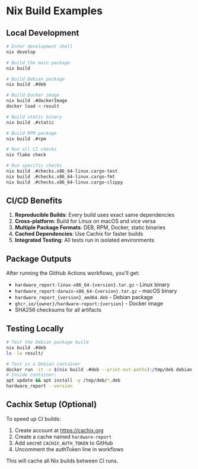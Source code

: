# Nix Build Examples

## Local Development

```bash
# Enter development shell
nix develop

# Build the main package
nix build

# Build Debian package
nix build .#deb

# Build Docker image
nix build .#dockerImage
docker load < result

# Build static binary
nix build .#static

# Build RPM package
nix build .#rpm

# Run all CI checks
nix flake check

# Run specific checks
nix build .#checks.x86_64-linux.cargo-test
nix build .#checks.x86_64-linux.cargo-fmt
nix build .#checks.x86_64-linux.cargo-clippy
```

## CI/CD Benefits

1. **Reproducible Builds**: Every build uses exact same dependencies
2. **Cross-platform**: Build for Linux on macOS and vice versa
3. **Multiple Package Formats**: DEB, RPM, Docker, static binaries
4. **Cached Dependencies**: Use Cachix for faster builds
5. **Integrated Testing**: All tests run in isolated environments

## Package Outputs

After running the GitHub Actions workflows, you'll get:

- `hardware_report-linux-x86_64-{version}.tar.gz` - Linux binary
- `hardware_report-darwin-x86_64-{version}.tar.gz` - macOS binary  
- `hardware_report_{version}_amd64.deb` - Debian package
- `ghcr.io/{owner}/hardware-report:{version}` - Docker image
- SHA256 checksums for all artifacts

## Testing Locally

```bash
# Test the Debian package build
nix build .#deb
ls -la result/

# Test in a Debian container
docker run -it -v $(nix build .#deb --print-out-paths):/tmp/deb debian:latest bash
# Inside container:
apt update && apt install -y /tmp/deb/*.deb
hardware_report --version
```

## Cachix Setup (Optional)

To speed up CI builds:

1. Create account at https://cachix.org
2. Create a cache named `hardware-report`
3. Add secret `CACHIX_AUTH_TOKEN` to GitHub
4. Uncomment the authToken line in workflows

This will cache all Nix builds between CI runs.